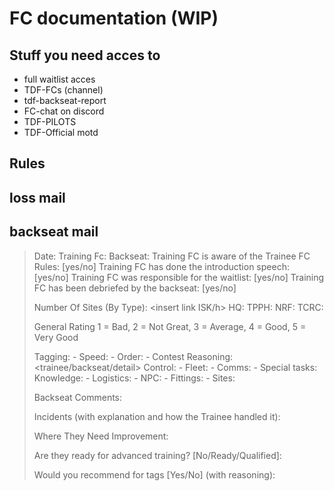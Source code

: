 # FC documentation (WIP)
## Stuff you need acces to
- full waitlist acces
- TDF-FCs (channel)
- tdf-backseat-report
- FC-chat on discord
- TDF-PILOTS
- TDF-Official motd

 ## Rules
 
 ## loss mail
 
 ## backseat mail
 
 > Date: 
> Training Fc:
> Backseat:
> Training FC is aware of the Trainee FC Rules: [yes/no]
> Training FC has done the introduction speech: [yes/no]
> Training FC was responsible for the waitlist: [yes/no]
> Training FC has been debriefed by the backseat: [yes/no]
>
> Number Of Sites (By Type):
> <insert link ISK/h>
> HQ: <all including lost contests>
> TPPH:
> NRF:
> TCRC:
> 
> General Rating
> 1 = Bad, 2 = Not Great, 3 = Average, 4 = Good, 5 = Very Good
> 
> Tagging:
> \- Speed:
> \- Order:
> \- Contest Reasoning: <trainee/backseat/detail>
> Control:
> \- Fleet:
> \- Comms:
> \- Special tasks: <if appointed>
> Knowledge:
> \- Logistics:
> \- NPC:
> \- Fittings:
> \- Sites:
>
> Backseat Comments:
>
>
> Incidents (with explanation and how the Trainee handled it):
>
> Where They Need Improvement:
>
> Are they ready for advanced training? [No/Ready/Qualified]:
>
> Would you recommend for tags [Yes/No] (with reasoning):
 
